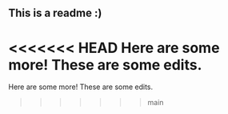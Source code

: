 ## This is a readme :)
<<<<<<< HEAD
Here are some more!
These are some edits.
=======
Here are some more!
These are some edits.
>>>>>>> main
